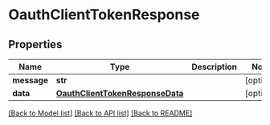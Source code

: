 # OauthClientTokenResponse

## Properties
Name | Type | Description | Notes
------------ | ------------- | ------------- | -------------
**message** | **str** |  | [optional] 
**data** | [**OauthClientTokenResponseData**](OauthClientTokenResponseData.md) |  | [optional] 

[[Back to Model list]](../README.md#documentation-for-models) [[Back to API list]](../README.md#documentation-for-api-endpoints) [[Back to README]](../README.md)

